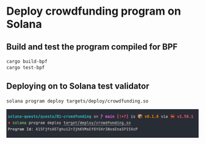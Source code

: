 # Deploy crowdfunding program on Solana

## Build and test the program compiled for BPF

```shell
cargo build-bpf
cargo test-bpf
```

## Deploying on to Solana test validator

```shell
solana program deploy targets/deploy/crowdfunding.so
```

![Deployment screenshot](./images/program_deploy.png "Deployment Screenshot")
